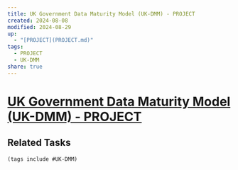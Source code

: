 ```yaml
---
title: UK Government Data Maturity Model (UK-DMM) - PROJECT
created: 2024-08-08
modified: 2024-08-29
up:
  - "[PROJECT](PROJECT.md)"
tags:
  - PROJECT
  - UK-DMM
share: true
---
```

# [UK Government Data Maturity Model (UK-DMM) - PROJECT](UK%20Government%20Data%20Maturity%20Model%20(UK-DMM)%20-%20PROJECT.md)


## Related Tasks
```tasks
(tags include #UK-DMM)
```